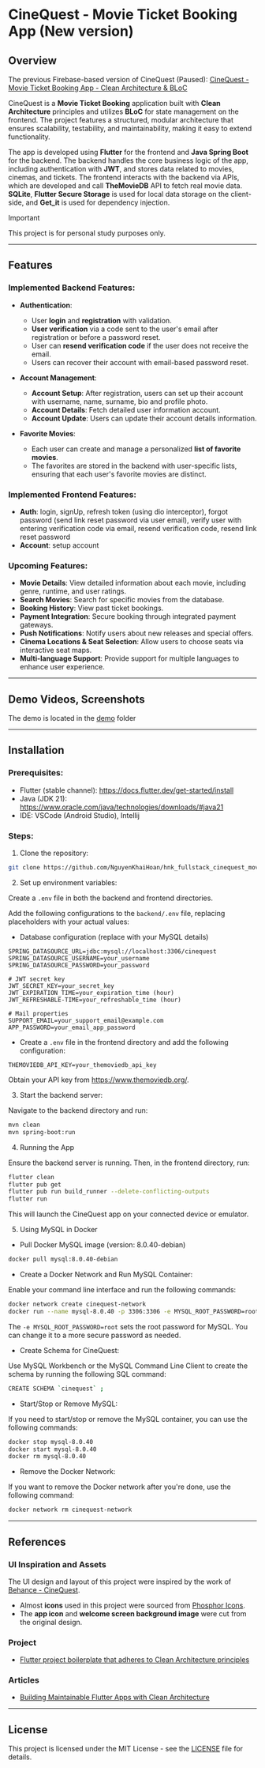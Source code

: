 # CineQuest - Movie Ticket Booking App (New version)

## Overview

The previous Firebase-based version of CineQuest (Paused): [CineQuest - Movie Ticket Booking App - Clean Architecture & BLoC](https://github.com/NguyenKhaiHoan/hnk_cinequest_movie)

CineQuest is a **Movie Ticket Booking** application built with **Clean Architecture** principles and utilizes **BLoC** for state management on the frontend. The project features a structured, modular architecture that ensures scalability, testability, and maintainability, making it easy to extend functionality.

The app is developed using **Flutter** for the frontend and **Java Spring Boot** for the backend. The backend handles the core business logic of the app, including authentication with **JWT**, and stores data related to movies, cinemas, and tickets. The frontend interacts with the backend via APIs, which are developed and call **TheMovieDB** API to fetch real movie data. **SQLite**, **Flutter Secure Storage** is used for local data storage on the client-side, and **Get_it** is used for dependency injection.

> [!IMPORTANT]
> This project is for personal study purposes only.

---

## Features

### Implemented Backend Features:

- **Authentication**:

  - User **login** and **registration** with validation.
  - **User verification** via a code sent to the user's email after registration or before a password reset.
  - User can **resend verification code** if the user does not receive the email.
  - Users can recover their account with email-based password reset.

- **Account Management**:

  - **Account Setup**: After registration, users can set up their account with username, name, surname, bio and profile photo.
  - **Account Details**: Fetch detailed user information account.
  - **Account Update**: Users can update their account details information.

- **Favorite Movies**:
  - Each user can create and manage a personalized **list of favorite movies**.
  - The favorites are stored in the backend with user-specific lists, ensuring that each user's favorite movies are distinct.

### Implemented Frontend Features:

- **Auth**: login, signUp, refresh token (using dio interceptor), forgot password (send link reset password via user email), verify user with entering verification code via email, resend verification code, resend link reset password
- **Account**: setup account

### Upcoming Features:

- **Movie Details**: View detailed information about each movie, including genre, runtime, and user ratings.
- **Search Movies**: Search for specific movies from the database.
- **Booking History**: View past ticket bookings.
- **Payment Integration**: Secure booking through integrated payment gateways.
- **Push Notifications**: Notify users about new releases and special offers.
- **Cinema Locations & Seat Selection**: Allow users to choose seats via interactive seat maps.
- **Multi-language Support**: Provide support for multiple languages to enhance user experience.

---

## Demo Videos, Screenshots

The demo is located in the [demo](frontend/assets/demos/) folder

---

## Installation

### Prerequisites:

- Flutter (stable channel): https://docs.flutter.dev/get-started/install
- Java (JDK 21): https://www.oracle.com/java/technologies/downloads/#java21
- IDE: VSCode (Android Studio), Intellij

### Steps:

1. Clone the repository:

```bash
git clone https://github.com/NguyenKhaiHoan/hnk_fullstack_cinequest_movie_booking_app
```

2. Set up environment variables:

Create a `.env` file in both the backend and frontend directories.

Add the following configurations to the `backend/.env` file, replacing placeholders with your actual values:

- Database configuration (replace with your MySQL details)

```
SPRING_DATASOURCE_URL=jdbc:mysql://localhost:3306/cinequest
SPRING_DATASOURCE_USERNAME=your_username
SPRING_DATASOURCE_PASSWORD=your_password

# JWT secret key
JWT_SECRET_KEY=your_secret_key
JWT_EXPIRATION_TIME=your_expiration_time (hour)
JWT_REFRESHABLE-TIME=your_refreshable_time (hour)

# Mail properties
SUPPORT_EMAIL=your_support_email@example.com
APP_PASSWORD=your_email_app_password
```

- Create a `.env` file in the frontend directory and add the following configuration:

```
THEMOVIEDB_API_KEY=your_themoviedb_api_key
```

Obtain your API key from https://www.themoviedb.org/.

3. Start the backend server:

Navigate to the backend directory and run:

```bash
mvn clean
mvn spring-boot:run
```

4. Running the App

Ensure the backend server is running. Then, in the frontend directory, run:

```bash
flutter clean
flutter pub get
flutter pub run build_runner --delete-conflicting-outputs
flutter run
```

This will launch the CineQuest app on your connected device or emulator.

5. Using MySQL in Docker

- Pull Docker MySQL image (version: 8.0.40-debian)

```bash
docker pull mysql:8.0.40-debian
```

- Create a Docker Network and Run MySQL Container:

Enable your command line interface and run the following commands:

```bash
docker network create cinequest-network
docker run --name mysql-8.0.40 -p 3306:3306 -e MYSQL_ROOT_PASSWORD=root -d --network cinequest-network mysql:8.0.40-debian
```

The `-e MYSQL_ROOT_PASSWORD=root` sets the root password for MySQL. You can change it to a more secure password as needed.

- Create Schema for CineQuest:

Use MySQL Workbench or the MySQL Command Line Client to create the schema by running the following SQL command:

```bash
CREATE SCHEMA `cinequest` ;
```

- Start/Stop or Remove MySQL:

If you need to start/stop or remove the MySQL container, you can use the following commands:

```bash
docker stop mysql-8.0.40
docker start mysql-8.0.40
docker rm mysql-8.0.40
```

- Remove the Docker Network:

If you want to remove the Docker network after you're done, use the following command:

```bash
docker network rm cinequest-network
```

---

## References

### UI Inspiration and Assets

The UI design and layout of this project were inspired by the work of [Behance - CineQuest](https://www.behance.net/gallery/173303277/CineQuest?tracking_source=search_projects_appreciations|movie+ui+mobile+app&l=510).

- Almost **icons** used in this project were sourced from [Phosphor Icons](https://phosphoricons.com/).
- The **app icon** and **welcome screen background image** were cut from the original design.

### Project

- [Flutter project boilerplate that adheres to Clean Architecture principles](https://github.com/V0-MVP/flutter-bloc-clean-architecture-boilerplate)

### Articles

- [Building Maintainable Flutter Apps with Clean Architecture](https://medium.com/@mvpcatalyst/building-maintainable-flutter-apps-with-clean-architecture-991305ec1744)

---

## License

This project is licensed under the MIT License - see the [LICENSE](LICENSE) file for details.
